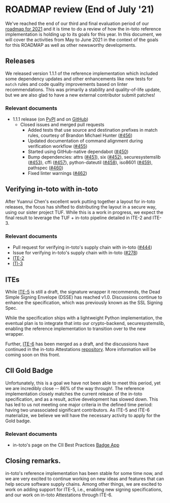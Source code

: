 # ROADMAP review (End of July '21)

We've reached the end of our third and final evaluation period of our [roadmap for
2021](https://github.com/in-toto/in-toto/blob/develop/roadmap-reviews/2021/ROADMAP.md)
and it is time to do a review of how the in-toto reference implementation is
holding up to its goals for this year. In this document, we will cover the
activities from May to June 2021 in the context of the goals for this
ROADMAP as well as other newsworthy developments.


## Releases

We released version 1.1.1 of the reference implementation which included some
dependency updates and other enhancements like new tests for `match` rules and
code quality improvements based on linter recommendations. This was primarily a
stability and quality-of-life update, but we are also glad to have a new external
contributor submit patches!

###  Relevant documents

- 1.1.1 release (on [PyPI](https://pypi.org/project/in-toto/v1.1.1)
  and on [GitHub](https://github.com/in-toto/in-toto/releases/tag/v1.1.1))
  - Closed issues and merged pull requests
    - Added tests that use source and destination prefixes in match rules,
      courtesy of Brandon Michael Hunter
      ([#456](https://github.com/in-toto/in-toto/pull/456))
    - Updated documentation of command alignment during verification workflow
      ([#455](https://github.com/in-toto/in-toto/pull/455))
    - Started using GitHub-native dependabot
      ([#450](https://github.com/in-toto/in-toto/pull/450))
    - Bump dependencies:
      attrs ([#451](https://github.com/in-toto/in-toto/pull/451)),
      six ([#452](https://github.com/in-toto/in-toto/pull/452)),
      securesystemslib ([#453](https://github.com/in-toto/in-toto/pull/453)),
      cffi ([#457](https://github.com/in-toto/in-toto/pull/457)),
      python-dateutil ([#458](https://github.com/in-toto/in-toto/pull/458)),
      iso8601 ([#459](https://github.com/in-toto/in-toto/pull/459)),
      pathspec ([#460](https://github.com/in-toto/in-toto/pull/460))
    - Fixed linter warnings
      ([#462](https://github.com/in-toto/in-toto/pull/462))

## Verifying in-toto with in-toto

After Yuanrui Chen's excellent work putting together a layout for in-toto
releases, the focus has shifted to distributing the layout in a secure way,
using our sister project TUF. While this is a work in progress, we expect
the final result to leverage the TUF + in-toto pipeline detailed in ITE-2
and ITE-3.

### Relevant documents

- Pull request for verifying in-toto's supply chain with in-toto
  ([#444](https://github.com/in-toto/in-toto/pull/444))
- Issue for verifying in-toto's supply chain with in-toto
  ([#278](https://github.com/in-toto/in-toto/issues/278))
- [ITE-2](https://github.com/in-toto/ITE/blob/master/ITE/2/README.adoc)
- [ITl-3](https://github.com/in-toto/ITE/blob/master/ITE/3/README.adoc)

## ITEs

While [ITE-5](https://github.com/in-toto/ITE/blob/master/ITE/5/README.adoc)
is still a draft, the signature wrapper it recommends, the Dead Simple Signing
Envelope (DSSE) has reached v1.0. Discussions continue to enhance the
specification, which was previously known as the SSL Signing Spec.

While the specification ships with a lightweight Python implementation, the
eventual plan is to integrate that into our crypto-backend, securesystemslib,
enabling the reference implementation to transition over to the new wrapper.

Further, [ITE-6](https://github.com/in-toto/ITE/blob/master/ITE/6) has been
merged as a draft, and the discussions have continued in the in-toto Attestations
[repository](https://github.com/in-toto/attestation). More information will be
coming soon on this front.

## CII Gold Badge

Unfortunately, this is a goal we have not been able to meet this period, yet we
are incredibly close -- 86% of the way through!. The reference implementation
closely matches the current release of the in-toto specification, and as a
result, active development has slowed down. This has led to us not meeting one
major criteria in the defined time period: having two unassociated significant
contributors. As ITE-5 and ITE-6 materialize, we believe we will have the
necessary activity to apply for the Gold badge.

### Relevant documents

- in-toto's page on the CII Best Practices
  [Badge App](https://bestpractices.coreinfrastructure.org/en/projects/1523?criteria_level=2)

## Closing remarks.

in-toto's reference implementation has been stable for some time now, and we
are very excited to continue working on new ideas and features that can help
secure software supply chains. Among other things, we are excited to work on
adding support for ITE-5, i.e., enabling new signing specifications, and our
work on in-toto Attestations through ITE-6.
